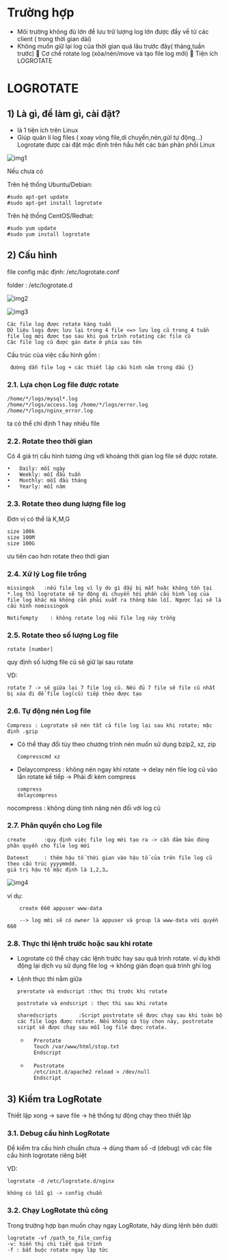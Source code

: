 # Trường hợp
-	Môi trường không đủ lớn để lưu trữ lượng log lớn được đẩy về từ các client ( trong thời gian dài)
-	Không muốn giữ lại log của thời gian quá lâu trước đây( tháng,tuần trước)
	Cơ chế rotate log (xóa/nén/move và tạo file log mới)
	Tiện ích LOGROTATE
# LOGROTATE
## 1) Là gì, để làm gì, cài đặt?
-	là 1 tiện ích trên Linux
-	Giúp quản lí log files ( xoay vòng file,di chuyển,nén,gửi tự động…)
Logrotate được cài đặt mặc định trên hầu hết các bản phân phối Linux
 
 ![img1](https://github.com/PhamKhahn/Tong-hop-Note/blob/master/Log/4.%20Rotatelog/img/1.png)

Nếu chưa có


Trên hệ thống Ubuntu/Debian:

    #sudo apt-get update
    #sudo apt-get install logrotate

Trên hệ thống CentOS/Redhat:

    #sudo yum update
    #sudo yum install logrotate







## 2) Cấu hình
file config mặc định: /etc/logrotate.conf 

folder :	/etc/logrotate.d

![img2](https://github.com/PhamKhahn/Tong-hop-Note/blob/master/Log/4.%20Rotatelog/img/2.png)

![img3](https://github.com/PhamKhahn/Tong-hop-Note/blob/master/Log/4.%20Rotatelog/img/3.png)

    Các file log được rotate hàng tuần
    Dữ liệu logs được lưu lại trong 4 file <=> lưu log cũ trong 4 tuần
    file log mới được tạo sau khi quá trình rotating các file cũ
    Các file log cũ được gán date ở phía sau tên


Cấu trúc của việc cấu hình gồm :
    
     đường dẫn file log + các thiết lập cấu hình nằm trong dấu {}

### 2.1. Lựa chọn Log file được rotate
    /home/*/logs/mysql*.log
    /home/*/logs/access.log /home/*/logs/error.log /home/*/logs/nginx_error.log
ta có thể chỉ định 1 hay nhiều file



### 2.2. Rotate theo thời gian
Có 4 giá trị cấu hình tương ứng với khoảng thời gian log file sẽ được rotate.

    •	Daily: mỗi ngày
    •	Weekly: mỗi đầu tuần
    •	Monthly: mỗi đầu tháng
    •	Yearly: mỗi năm
### 2.3. Rotate theo dung lượng file log
Đơn vị có thể là K,M,G

    size 100k
    size 100M
    size 100G

ưu tiên cao hơn rotate theo thời gian

### 2.4. Xử lý Log file trống
    missingok   :nếu file log vì lý do gì đấy bị mất hoặc không tồn tại *.log thì logrotate sẽ tự động di chuyển tới phần cấu hình log của file log khác mà không cần phải xuất ra thông báo lỗi. Ngược lại sẽ là cấu hình nomissingok

    Notifempty    : không rotate log nếu file log này trống

### 2.5. Rotate theo số lượng Log file
    rotate [number]
quy định số lượng file cũ sẽ giữ lại sau rotate

VD: 

    rotate 7 -> sẽ giữa lại 7 file log cũ. Nếu đủ 7 file sẽ file cũ nhất bị xóa đi để file log(cũ) tiếp theo được tạo

### 2.6. Tự động nén Log file
    Compress : Logrotate sẽ nén tất cả file log lại sau khi rotate; mặc định .gzip
-	Có thể thay đổi tùy theo chương trình nén muốn sử dụng bzip2, xz, zip

        Compresscmd xz	
-	Delaycompress 	: không nén ngay khi rotate -> delay nén file log cũ vào lần rotate kế tiếp -> Phải đi kèm compress

        compress
        delaycompress

nocompress		: không dùng tính năng nén đối với log cũ
### 2.7. Phân quyền cho Log file
    create	    :quy định việc file log mới tạo ra -> cần đảm bảo đúng phân quyền cho file log mới

    Dateext	    : thêm hậu tố thời gian vào hậu tố của trên file log cũ theo cấu trúc yyyymmdd.
    giá trị hậu tố mặc định là 1,2,3…
 
![img4](https://github.com/PhamKhahn/Tong-hop-Note/blob/master/Log/4.%20Rotatelog/img/4.png)

ví dụ: 

        create 660 appuser www-data

        --> log mới sẽ có owner là appuser và group là www-data với quyền 660


### 2.8. Thực thi lệnh trước hoặc sau khi rotate
- Logrotate có thể chạy các lệnh trước hay sau quá trình rotate.
ví dụ khởi động lại dịch vụ sử dụng file log -> không gián đoạn quá trình ghi log
-	Lệnh thực thi nằm giữa 

        prerotate và endscript :thực thi trước khi rotate

        postrotate và endscript : thực thi sau khi rotate

        sharedscripts       :Script postrotate sẽ được chạy sau khi toàn bộ các file logs được rotate. Nếu không có tùy chọn này, postrotate script sẽ được chạy sau mỗi log file được rotate.

    -       Prerotate
            Touch /var/www/html/stop.txt
            Endscript


    -       Postrotate
            /etc/init.d/apache2 reload > /dev/null
            Endscript
## 3) Kiểm tra LogRotate
Thiết lập xong -> save file -> hệ thống tự động chạy theo thiết lập
### 3.1. Debug cấu hình LogRotate
Để kiểm tra cấu hình chuẩn chưa -> dùng tham số -d (debug) với các file cấu hình logrotate riêng biệt

VD:

    logrotate -d /etc/logrotate.d/nginx

    không có lỗi gì -> config chuẩn

### 3.2. Chạy LogRotate thủ công
Trong trường hợp bạn muốn chạy ngay LogRotate, hãy dùng lệnh bên dưới:

    logrotate -vf /path_to_file_config
    -v: hiển thị chi tiết quá trình
    -f : bắt buộc rotate ngay lập tức

